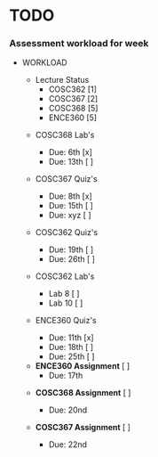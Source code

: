 # TODO

### Assessment workload for week


- WORKLOAD

  - Lecture Status
    * COSC362          [1]
    * COSC367          [2]
    * COSC368          [5]
    * ENCE360          [5]

  * COSC368 Lab's
    * Due: 6th         [x]
    * Due: 13th        [ ]

  * COSC367 Quiz's
    * Due: 8th         [x]
    * Due: 15th        [ ]
    * Due: xyz         [ ]

  * COSC362 Quiz's
    * Due: 19th        [ ]
    * Due: 26th        [ ]

  * COSC362 Lab's
    * Lab 8            [ ]
    * Lab 10           [ ]

  * ENCE360 Quiz's
    * Due: 11th        [x]
    * Due: 18th        [ ]
    * Due: 25th        [ ]

  - **ENCE360 Assignment** [ ]
    * Due: 17th

  * **COSC368 Assignment** [ ]
    * Due: 20nd

  * **COSC367 Assignment** [ ]
    * Due: 22nd
